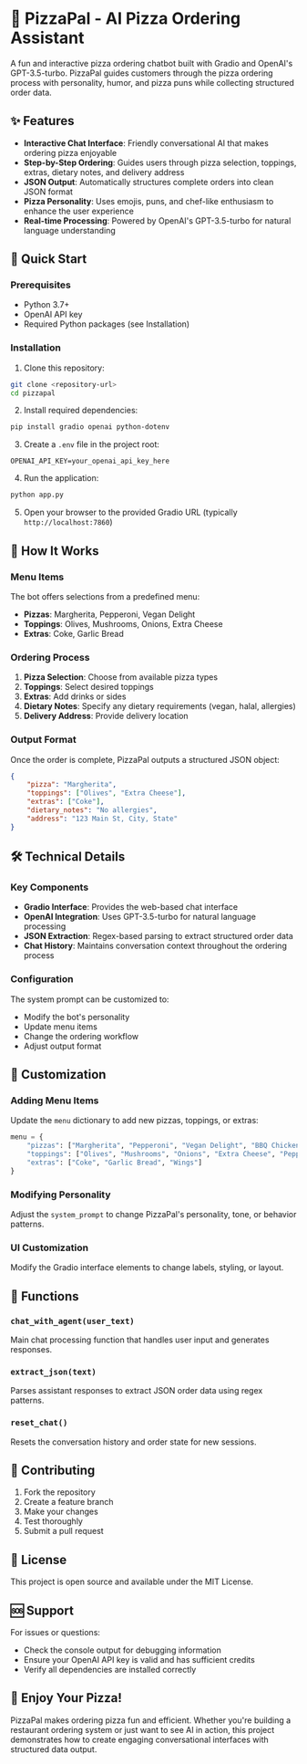 # 🍕 PizzaPal - AI Pizza Ordering Assistant

A fun and interactive pizza ordering chatbot built with Gradio and OpenAI's GPT-3.5-turbo. PizzaPal guides customers through the pizza ordering process with personality, humor, and pizza puns while collecting structured order data.

## ✨ Features

- **Interactive Chat Interface**: Friendly conversational AI that makes ordering pizza enjoyable
- **Step-by-Step Ordering**: Guides users through pizza selection, toppings, extras, dietary notes, and delivery address
- **JSON Output**: Automatically structures complete orders into clean JSON format
- **Pizza Personality**: Uses emojis, puns, and chef-like enthusiasm to enhance the user experience
- **Real-time Processing**: Powered by OpenAI's GPT-3.5-turbo for natural language understanding

## 🚀 Quick Start

### Prerequisites

- Python 3.7+
- OpenAI API key
- Required Python packages (see Installation)

### Installation

1. Clone this repository:
```bash
git clone <repository-url>
cd pizzapal
```

2. Install required dependencies:
```bash
pip install gradio openai python-dotenv
```

3. Create a `.env` file in the project root:
```env
OPENAI_API_KEY=your_openai_api_key_here
```

4. Run the application:
```bash
python app.py
```

5. Open your browser to the provided Gradio URL (typically `http://localhost:7860`)

## 🍕 How It Works

### Menu Items
The bot offers selections from a predefined menu:
- **Pizzas**: Margherita, Pepperoni, Vegan Delight
- **Toppings**: Olives, Mushrooms, Onions, Extra Cheese
- **Extras**: Coke, Garlic Bread

### Ordering Process
1. **Pizza Selection**: Choose from available pizza types
2. **Toppings**: Select desired toppings
3. **Extras**: Add drinks or sides
4. **Dietary Notes**: Specify any dietary requirements (vegan, halal, allergies)
5. **Delivery Address**: Provide delivery location

### Output Format
Once the order is complete, PizzaPal outputs a structured JSON object:
```json
{
    "pizza": "Margherita",
    "toppings": ["Olives", "Extra Cheese"],
    "extras": ["Coke"],
    "dietary_notes": "No allergies",
    "address": "123 Main St, City, State"
}
```

## 🛠️ Technical Details

### Key Components

- **Gradio Interface**: Provides the web-based chat interface
- **OpenAI Integration**: Uses GPT-3.5-turbo for natural language processing
- **JSON Extraction**: Regex-based parsing to extract structured order data
- **Chat History**: Maintains conversation context throughout the ordering process

### Configuration

The system prompt can be customized to:
- Modify the bot's personality
- Update menu items
- Change the ordering workflow
- Adjust output format

## 🎨 Customization

### Adding Menu Items
Update the `menu` dictionary to add new pizzas, toppings, or extras:
```python
menu = {
    "pizzas": ["Margherita", "Pepperoni", "Vegan Delight", "BBQ Chicken"],
    "toppings": ["Olives", "Mushrooms", "Onions", "Extra Cheese", "Peppers"],
    "extras": ["Coke", "Garlic Bread", "Wings"]
}
```

### Modifying Personality
Adjust the `system_prompt` to change PizzaPal's personality, tone, or behavior patterns.

### UI Customization
Modify the Gradio interface elements to change labels, styling, or layout.

## 🔧 Functions

### `chat_with_agent(user_text)`
Main chat processing function that handles user input and generates responses.

### `extract_json(text)`
Parses assistant responses to extract JSON order data using regex patterns.

### `reset_chat()`
Resets the conversation history and order state for new sessions.

## 🤝 Contributing

1. Fork the repository
2. Create a feature branch
3. Make your changes
4. Test thoroughly
5. Submit a pull request

## 📝 License

This project is open source and available under the MIT License.

## 🆘 Support

For issues or questions:
- Check the console output for debugging information
- Ensure your OpenAI API key is valid and has sufficient credits
- Verify all dependencies are installed correctly

## 🎉 Enjoy Your Pizza!

PizzaPal makes ordering pizza fun and efficient. Whether you're building a restaurant ordering system or just want to see AI in action, this project demonstrates how to create engaging conversational interfaces with structured data output.
